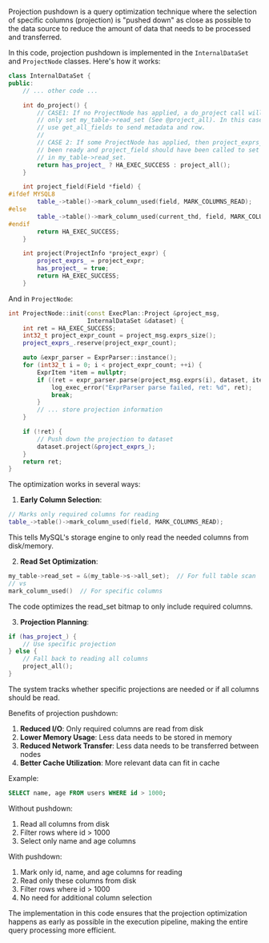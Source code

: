 Projection pushdown is a query optimization technique where the selection of specific columns (projection) is "pushed down" as close as possible to the data source to reduce the amount of data that needs to be processed and transferred.

In this code, projection pushdown is implemented in the `InternalDataSet` and `ProjectNode` classes. Here's how it works:

```cpp
class InternalDataSet {
public:
    // ... other code ...

    int do_project() {
        // CASE1: If no ProjectNode has applied, a do_project call will
        // only set my_table->read_set (See @project_all). In this case, we should
        // use get_all_fields to send metadata and row.
        //
        // CASE 2: If some ProjectNode has applied, then project_exprs_ should have
        // been ready and project_field should have been called to set specific bit
        // in my_table->read_set.
        return has_project_ ? HA_EXEC_SUCCESS : project_all();
    }

    int project_field(Field *field) {
#ifdef MYSQL8
        table_->table()->mark_column_used(field, MARK_COLUMNS_READ);
#else
        table_->table()->mark_column_used(current_thd, field, MARK_COLUMNS_READ);
#endif
        return HA_EXEC_SUCCESS;
    }

    int project(ProjectInfo *project_expr) {
        project_exprs_ = project_expr;
        has_project_ = true;
        return HA_EXEC_SUCCESS;
    }
```

And in `ProjectNode`:

```cpp
int ProjectNode::init(const ExecPlan::Project &project_msg,
                      InternalDataSet &dataset) {
    int ret = HA_EXEC_SUCCESS;
    int32_t project_expr_count = project_msg.exprs_size();
    project_exprs_.reserve(project_expr_count);

    auto &expr_parser = ExprParser::instance();
    for (int32_t i = 0; i < project_expr_count; ++i) {
        ExprItem *item = nullptr;
        if ((ret = expr_parser.parse(project_msg.exprs(i), dataset, item))) {
            log_exec_error("ExprParser parse failed, ret: %d", ret);
            break;
        }
        // ... store projection information
    }

    if (!ret) {
        // Push down the projection to dataset
        dataset.project(&project_exprs_);
    }
    return ret;
}
```

The optimization works in several ways:

1. **Early Column Selection**:
```cpp
// Marks only required columns for reading
table_->table()->mark_column_used(field, MARK_COLUMNS_READ);
```
This tells MySQL's storage engine to only read the needed columns from disk/memory.

2. **Read Set Optimization**:
```cpp
my_table->read_set = &(my_table->s->all_set);  // For full table scan
// vs
mark_column_used()  // For specific columns
```
The code optimizes the read_set bitmap to only include required columns.

3. **Projection Planning**:
```cpp
if (has_project_) {
    // Use specific projection
} else {
    // Fall back to reading all columns
    project_all();
}
```
The system tracks whether specific projections are needed or if all columns should be read.

Benefits of projection pushdown:

1. **Reduced I/O**: Only required columns are read from disk
2. **Lower Memory Usage**: Less data needs to be stored in memory
3. **Reduced Network Transfer**: Less data needs to be transferred between nodes
4. **Better Cache Utilization**: More relevant data can fit in cache

Example:
```sql
SELECT name, age FROM users WHERE id > 1000;
```

Without pushdown:
1. Read all columns from disk
2. Filter rows where id > 1000
3. Select only name and age columns

With pushdown:
1. Mark only id, name, and age columns for reading
2. Read only these columns from disk
3. Filter rows where id > 1000
4. No need for additional column selection

The implementation in this code ensures that the projection optimization happens as early as possible in the execution pipeline, making the entire query processing more efficient.
